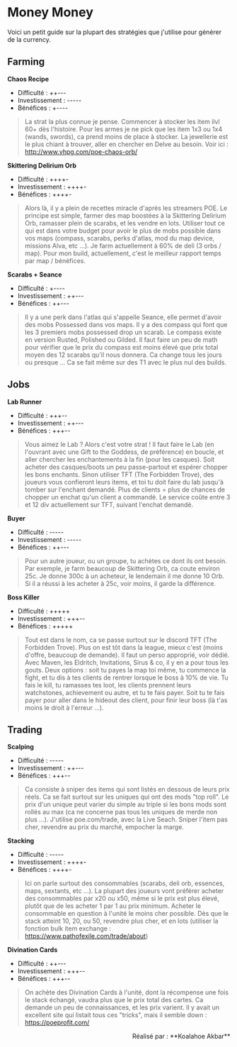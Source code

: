 # Money Money
Voici un petit guide sur la plupart des stratégies que j'utilise pour générer de la currency.


## Farming

**Chaos Recipe**
- Difficulté : ++---
- Investissement : -----
- Bénéfices : +----
> La strat la plus connue je pense. Commencer à stocker les item ilvl 60+ dès l'histoire. Pour les armes je ne pick que les item 1x3 ou 1x4 (wands, swords), ca prend moins de place à stocker. La jewellerie est le plus chiant à trouver, aller en chercher en Delve au besoin. Voir ici : http://www.vhpg.com/poe-chaos-orb/

**Skittering Delirium Orb**
- Difficulté : ++++-
- Investissement : ++++-
- Bénéfices : ++++-
> Alors là, il y a plein de recettes miracle d'après les streamers POE. Le principe est simple, farmer des map boostées à la Skittering Delirium Orb, ramasser plein de scarabs, et les vendre en lots. Utiliser tout ce qui est dans votre budget pour avoir le plus de mobs possible dans vos maps (compass, scarabs, perks d'atlas, mod du map device, missions Alva, etc ...). Je farm actuellement à 60% de deli (3 orbs / map). Pour mon build, actuellement, c'est le meilleur rapport temps par map / bénéfices.

**Scarabs + Seance**
- Difficulté : +----
- Investissement : ++---
- Bénéfices : ++---
> Il y a une perk dans l'atlas qui s'appelle Seance, elle permet d'avoir des mobs Possessed dans vos maps. Il y a des compass qui font que les 3 premiers mobs possessed drop un scarab. Le compass existe en version Rusted, Polished ou Gilded. Il faut faire un peu de math pour vérifier que le prix du compass est moins élevé que prix total moyen des 12 scarabs qu'il nous donnera. Ca change tous les jours ou presque ... Ca se fait même sur des T1 avec le plus nul des builds.

## Jobs

**Lab Runner**
- Difficulté : +++--
- Investissement : ++---
- Bénéfices : +++--
> Vous aimez le Lab ? Alors c'est votre strat ! Il faut faire le Lab (en l'ouvrant avec une Gift to the Goddess, de préférence) en boucle, et aller chercher les enchantements à la fin (pour les casques). Soit acheter des casques/boots un peu passe-partout et espérer chopper les bons enchants. Sinon utiliser TFT (The Forbidden Trove), des joueurs vous confieront leurs items, et toi tu doit faire du lab jusqu'à tomber sur l'enchant demandé. Plus de clients = plus de chances de chopper un enchat qu'un client a commandé. Le service coûte entre 3 et 12 div actuellement sur TFT, suivant l'enchat demandé.

**Buyer**
- Difficulté : -----
- Investissement : -----
- Bénéfices : ++---
> Pour un autre joueur, ou un groupe, tu achètes ce dont ils ont besoin. Par exemple, je farm beaucoup de Skittering Orb, ca coute environ 25c. Je donne 300c à un acheteur, le lendemain il me donne 10 Orb. Si il a réussi à les acheter à 25c, voir moins, il garde la différence.

**Boss Killer**
- Difficulté : +++++
- Investissement : +++--
- Bénéfices : +++++
> Tout est dans le nom, ca se passe surtout sur le discord TFT (The Forbidden Trove). Plus on est tôt dans la league, mieux c'est (moins d'offre, beaucoup de demande). Il faut un perso approprié, voir dédié. Avec Maven, les Eldritch, Invitations, Sirus & co, il y en a pour tous les gouts. Deux options : soit tu payes la map toi même, tu commence la fight, et tu dis à tes clients de rentrer lorsque le boss à 10% de vie. Tu fais le kill, tu ramasses tes loot, les clients prennent leurs watchstones, achievement ou autre, et tu te fais payer. Soit tu te fais payer pour aller dans le hideout des client, pour finir leur boss (là t'as moins le droit à l'erreur ...). 

## Trading

**Scalping**
- Difficulté : -----
- Investissement : ++---
- Bénéfices : +++--
> Ca consiste à sniper des items qui sont listés en dessous de leurs prix réels. Ca se fait surtout sur les uniques qui ont des mods "top roll". Le prix d'un unique peut varier du simple au triple si les bons mods sont rollés au max (ca ne concerne pas tous les uniques de merde non plus ...). J'utilise poe.com/trade, avec la Live Seach. Sniper l'item pas cher, revendre au prix du marché, empocher la marge.

**Stacking**
- Difficulté : -----
- Investissement : ++++-
- Bénéfices : ++++-
> Ici on parle surtout des consommables (scarabs, deli orb, essences, maps, sextants,  etc ...). La plupart des joueurs vont préférer acheter des consommables par x20 ou x50, même si le prix est plus élevé, plutôt que de les acheter 1 par 1 au prix minimum. Acheter le consommable en question à l'unité le moins cher possible. Dès que le stack atteint 10, 20, ou 50, revendre plus cher, et en lots (utiliser la fonction bulk item exchange : https://www.pathofexile.com/trade/about)

**Divination Cards**
- Difficulté : ++---
- Investissement : +++--
- Bénéfices : +++--
> On achète des Divination Cards à l'unité, dont la récompense une fois le stack échangé, vaudra plus que le prix total des cartes. Ca demande un peu de connaissances, et les prix varient. Il y avait un excellent site qui listait tous ces "tricks", mais il semble down : https://poeprofit.com/


<div style="text-align: right"><p>Réalisé par : **Koalahoe Akbar**</p></div>
